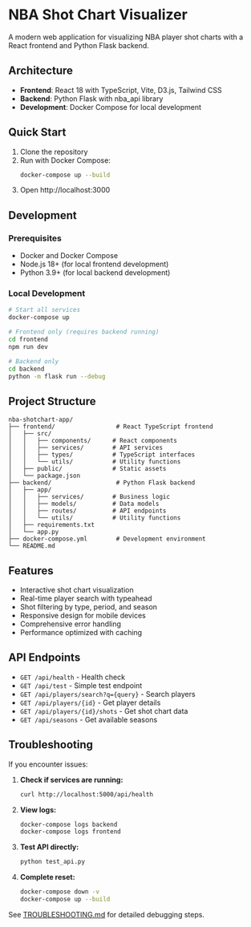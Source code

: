 # NBA Shot Chart Visualizer

A modern web application for visualizing NBA player shot charts with a React frontend and Python Flask backend.

## Architecture

- **Frontend**: React 18 with TypeScript, Vite, D3.js, Tailwind CSS
- **Backend**: Python Flask with nba_api library
- **Development**: Docker Compose for local development

## Quick Start

1. Clone the repository
2. Run with Docker Compose:
   ```bash
   docker-compose up --build
   ```
3. Open http://localhost:3000

## Development

### Prerequisites
- Docker and Docker Compose
- Node.js 18+ (for local frontend development)
- Python 3.9+ (for local backend development)

### Local Development
```bash
# Start all services
docker-compose up

# Frontend only (requires backend running)
cd frontend
npm run dev

# Backend only
cd backend
python -m flask run --debug
```

## Project Structure

```
nba-shotchart-app/
├── frontend/                 # React TypeScript frontend
│   ├── src/
│   │   ├── components/      # React components
│   │   ├── services/        # API services
│   │   ├── types/           # TypeScript interfaces
│   │   └── utils/           # Utility functions
│   ├── public/              # Static assets
│   └── package.json
├── backend/                  # Python Flask backend
│   ├── app/
│   │   ├── services/        # Business logic
│   │   ├── models/          # Data models
│   │   ├── routes/          # API endpoints
│   │   └── utils/           # Utility functions
│   ├── requirements.txt
│   └── app.py
├── docker-compose.yml        # Development environment
└── README.md
```

## Features

- Interactive shot chart visualization
- Real-time player search with typeahead
- Shot filtering by type, period, and season
- Responsive design for mobile devices
- Comprehensive error handling
- Performance optimized with caching

## API Endpoints

- `GET /api/health` - Health check
- `GET /api/test` - Simple test endpoint
- `GET /api/players/search?q={query}` - Search players
- `GET /api/players/{id}` - Get player details
- `GET /api/players/{id}/shots` - Get shot chart data
- `GET /api/seasons` - Get available seasons

## Troubleshooting

If you encounter issues:

1. **Check if services are running:**
   ```bash
   curl http://localhost:5000/api/health
   ```

2. **View logs:**
   ```bash
   docker-compose logs backend
   docker-compose logs frontend
   ```

3. **Test API directly:**
   ```bash
   python test_api.py
   ```

4. **Complete reset:**
   ```bash
   docker-compose down -v
   docker-compose up --build
   ```

See [TROUBLESHOOTING.md](TROUBLESHOOTING.md) for detailed debugging steps.